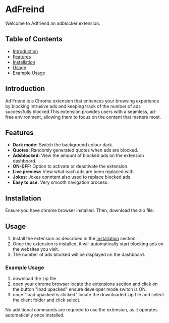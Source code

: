 # AdFreind

Welcome to Adfriend an adblocker extension.

## Table of Contents
- [Introduction](#introduction)
- [Features](#features)
- [Installation](#installation)
- [Usage](#usage)
- [Example Usage](#exampleusage)

## Introduction
Ad Friend is a Chrome extension that enhances your browsing experience by blocking intrusive ads and keeping track of the number of ads successfully blocked.This extension provides users with a seamless, ad-free environment, allowing them to focus on the content that matters most.

## Features
- **Dark mode:**  Switch the background colour dark.
- **Quotes:** Randomly generated quotes when ads are blocked.
- **Adsblocked:** View the amount of blocked ads on the extension dashboard.
- **ON-0FF:** Option to activate or deactivate the extension.
- **Live preview:** View what each ads are been replaced with.
- **Jokes:** Jokes conntent also used to replace blocked ads.
- **Easy to use:** Very smooth navigation process.

## Installation
Ensure you have chrome browser installed. Then, download the zip file:

## Usage
1. Install the extension as described in the [Installation](#installation) section.
2. Once the extension is installed, it will automatically start blocking ads on the websites you visit.
3. The number of ads blocked will be displayed on the dashboard.

### Example Usage
1. download the zip file
2. open your chrome browser locate the extensions section and click on the button "load upacked" ensure developer mode switch is ON.
3. once "load upacked is clicked" locate the downloaded zip file and select the client folder and click select.

 
 No additional commands are required to use the extension, as it operates automatically once installed.

